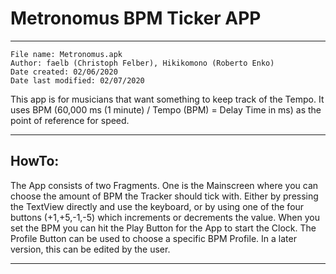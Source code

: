 # Metronomus BPM Ticker APP

---
    File name: Metronomus.apk
    Author: faelb (Christoph Felber), Hikikomono (Roberto Enko)
    Date created: 02/06/2020
    Date last modified: 02/07/2020

This app is for musicians that want something to keep track of the Tempo.    It uses BPM (60,000 ms (1 minute) / Tempo (BPM) = Delay Time in ms) as the
point of reference for speed.
   
---

  ## HowTo:  
The App consists of two Fragments. One is the Mainscreen where you can 
choose the amount of BPM the Tracker should tick with. Either by pressing    the TextView directly and use the keyboard, or by using one of the four      buttons (+1,+5,-1,-5) which increments or decrements the value. When you set the BPM you can hit the Play Button for the App to start the Clock.
The Profile Button can be used to choose a specific BPM Profile. In a later version, this can be edited by the user.
   
---